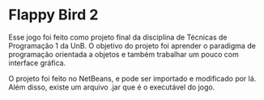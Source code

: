 # Flappy Bird 2
 
Esse jogo foi feito como projeto final da disciplina de Técnicas de Programação 1 da UnB. O objetivo do projeto foi aprender o paradigma de programação orientada a objetos e também trabalhar um pouco com interface gráfica.

O projeto foi feito no NetBeans, e pode ser importado e modificado por lá. Além disso, existe um arquivo .jar que é o executável do jogo.
